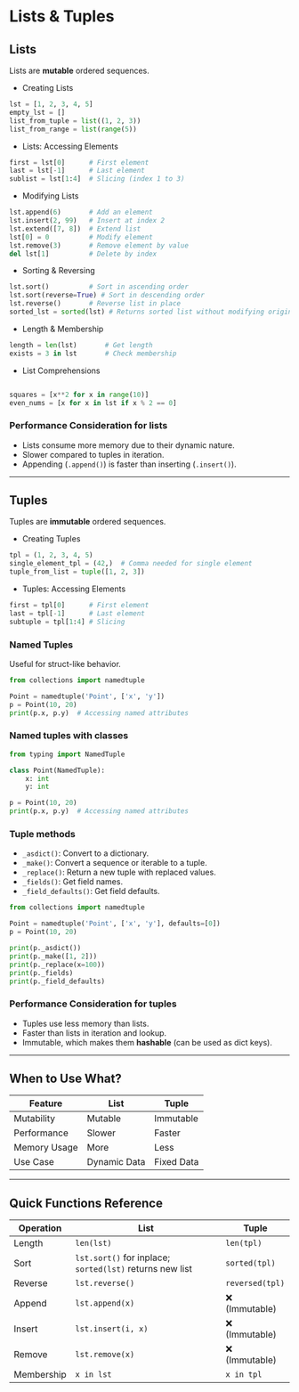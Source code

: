 # Lists & Tuples

## Lists

Lists are **mutable** ordered sequences.

- Creating Lists

```python
lst = [1, 2, 3, 4, 5]
empty_lst = []
list_from_tuple = list((1, 2, 3))
list_from_range = list(range(5))
```

- Lists: Accessing Elements

```python
first = lst[0]      # First element
last = lst[-1]      # Last element
sublist = lst[1:4]  # Slicing (index 1 to 3)
```

- Modifying Lists

```python
lst.append(6)       # Add an element
lst.insert(2, 99)   # Insert at index 2
lst.extend([7, 8])  # Extend list
lst[0] = 0          # Modify element
lst.remove(3)       # Remove element by value
del lst[1]          # Delete by index
```

- Sorting & Reversing

```python
lst.sort()          # Sort in ascending order
lst.sort(reverse=True) # Sort in descending order
lst.reverse()       # Reverse list in place
sorted_lst = sorted(lst) # Returns sorted list without modifying original
```

- Length & Membership

```python
length = len(lst)       # Get length
exists = 3 in lst       # Check membership
```

- List Comprehensions

```python

squares = [x**2 for x in range(10)]
even_nums = [x for x in lst if x % 2 == 0]
```

### Performance Consideration for lists

- Lists consume more memory due to their dynamic nature.
- Slower compared to tuples in iteration.
- Appending (`.append()`) is faster than inserting (`.insert()`).

---

## Tuples

Tuples are **immutable** ordered sequences.

- Creating Tuples

```python
tpl = (1, 2, 3, 4, 5)
single_element_tpl = (42,)  # Comma needed for single element
tuple_from_list = tuple([1, 2, 3])
```

- Tuples: Accessing Elements

```python
first = tpl[0]      # First element
last = tpl[-1]      # Last element
subtuple = tpl[1:4] # Slicing
```

### Named Tuples

Useful for struct-like behavior.

```python
from collections import namedtuple

Point = namedtuple('Point', ['x', 'y'])
p = Point(10, 20)
print(p.x, p.y)  # Accessing named attributes
```

### Named tuples with classes

```python
from typing import NamedTuple

class Point(NamedTuple):
    x: int
    y: int

p = Point(10, 20)
print(p.x, p.y)  # Accessing named attributes
```

### Tuple methods

- `_asdict()`: Convert to a dictionary.
- `_make()`: Convert a sequence or iterable to a tuple.
- `_replace()`: Return a new tuple with replaced values.
- `_fields()`: Get field names.
- `_field_defaults()`: Get field defaults.

```python
from collections import namedtuple

Point = namedtuple('Point', ['x', 'y'], defaults=[0])
p = Point(10, 20)

print(p._asdict())
print(p._make([1, 2]))
print(p._replace(x=100))
print(p._fields)
print(p._field_defaults)
```

### Performance Consideration for tuples

- Tuples use less memory than lists.
- Faster than lists in iteration and lookup.
- Immutable, which makes them **hashable** (can be used as dict keys).

---

## When to Use What?

| Feature       | List          | Tuple        |
|--------------|--------------|-------------|
| Mutability   | Mutable      | Immutable   |
| Performance  | Slower       | Faster      |
| Memory Usage | More         | Less        |
| Use Case     | Dynamic Data | Fixed Data  |

---

## Quick Functions Reference

| Operation        | List                     | Tuple                   |
|-----------------|-------------------------|-------------------------|
| Length          | `len(lst)`               | `len(tpl)`              |
| Sort            | `lst.sort()` for inplace; `sorted(lst)` returns new list            | `sorted(tpl)`           |
| Reverse         | `lst.reverse()`          | `reversed(tpl)`         |
| Append         | `lst.append(x)`          | ❌ (Immutable)          |
| Insert         | `lst.insert(i, x)`       | ❌ (Immutable)          |
| Remove         | `lst.remove(x)`          | ❌ (Immutable)          |
| Membership     | `x in lst`               | `x in tpl`              |
